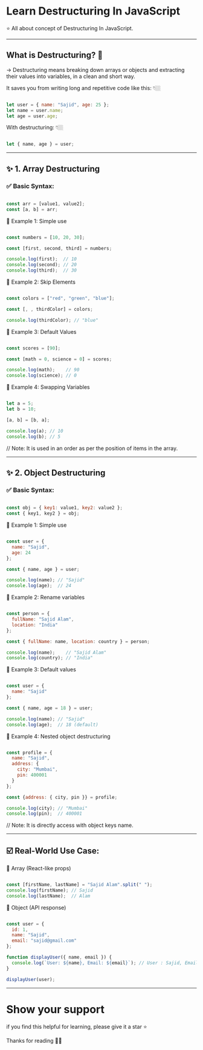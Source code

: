 # Learn Destructuring In JavaScript
⭐ All about concept of Destructuring In JavaScript.

---

## What is Destructuring? 🤔

-> Destructuring means breaking down arrays or objects and extracting their values into variables, in a clean and short way.

It saves you from writing long and repetitive code like this: 👇🏼

```javascript 

let user = { name: "Sajid", age: 25 };
let name = user.name;
let age = user.age;

```

With destructuring: 👇🏼

```javascript 

let { name, age } = user;

```

---


## ✨ 1. Array Destructuring


### ✅ Basic Syntax:

```javascript 

const arr = [value1, value2];
const [a, b] = arr;

```

🔹 Example 1: Simple use

```javascript 

const numbers = [10, 20, 30];

const [first, second, third] = numbers;

console.log(first);  // 10
console.log(second); // 20
console.log(third);  // 30

```


🔹 Example 2: Skip Elements

```javascript 

const colors = ["red", "green", "blue"];

const [, , thirdColor] = colors;

console.log(thirdColor); // "blue"

```


🔹 Example 3: Default Values

```javascript 

const scores = [90];

const [math = 0, science = 0] = scores;

console.log(math);    // 90
console.log(science); // 0

```


🔹 Example 4: Swapping Variables

```javascript 

let a = 5;
let b = 10;

[a, b] = [b, a];

console.log(a); // 10
console.log(b); // 5

```

// Note: It is used in an order as per the position of items in the array.

---


## ✨ 2. Object Destructuring

### ✅ Basic Syntax:

```javascript 

const obj = { key1: value1, key2: value2 };
const { key1, key2 } = obj;

```


🔹 Example 1: Simple use

```javascript 

const user = {
  name: "Sajid",
  age: 24
};

const { name, age } = user;

console.log(name); // "Sajid"
console.log(age);  // 24

```


🔹 Example 2: Rename variables

```javascript 

const person = {
  fullName: "Sajid Alam",
  location: "India"
};

const { fullName: name, location: country } = person;

console.log(name);    // "Sajid Alam"
console.log(country); // "India"

```


🔹 Example 3: Default values

```javascript 

const user = {
  name: "Sajid"
};

const { name, age = 18 } = user;

console.log(name); // "Sajid"
console.log(age);  // 18 (default)

```


🔹 Example 4: Nested object destructuring

```javascript 

const profile = {
  name: "Sajid",
  address: {
    city: "Mumbai",
    pin: 400001
  }
};

const {address: { city, pin }} = profile;

console.log(city); // "Mumbai"
console.log(pin);  // 400001

```

// Note: It is directly access with object keys name.

---


## ☑️ Real-World Use Case: 

🔹 Array (React-like props)

```javascript 

const [firstName, lastName] = "Sajid Alam".split(" ");
console.log(firstName); // Sajid
console.log(lastName);  // Alam

```


🔹 Object (API response)

```javascript 

const user = {
  id: 1,
  name: "Sajid",
  email: "sajid@gmail.com"
};

function displayUser({ name, email }) {
  console.log(`User: ${name}, Email: ${email}`); // User : Sajid, Email: sajid@gmail.com 
}

displayUser(user);

```

---

# Show your support

if you find this helpful for learning, please give it a star ⭐

Thanks for reading 🙏🏼
